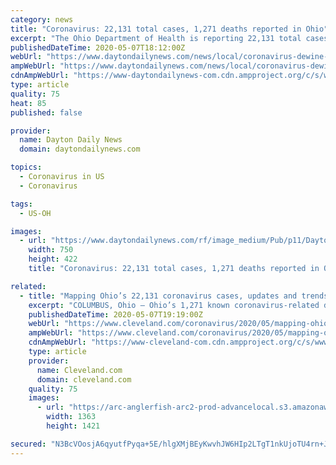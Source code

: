 ```yaml
---
category: news
title: "Coronavirus: 22,131 total cases, 1,271 deaths reported in Ohio"
excerpt: "The Ohio Department of Health is reporting 22,131 total cases and 1,271 deaths attributed to coronavirus. There are 21,132 confirmed cases and 1,153 deaths. The state is reporting 4,140 hospitalizations and 1,"
publishedDateTime: 2020-05-07T18:12:00Z
webUrl: "https://www.daytondailynews.com/news/local/coronavirus-dewine-give-update-pademinc-state-response-virus/j38rnhRf4t8nfOj48BjLGN/"
ampWebUrl: "https://www.daytondailynews.com/news/local/coronavirus-dewine-give-update-pademinc-state-response-virus/j38rnhRf4t8nfOj48BjLGN/amp.html"
cdnAmpWebUrl: "https://www-daytondailynews-com.cdn.ampproject.org/c/s/www.daytondailynews.com/news/local/coronavirus-dewine-give-update-pademinc-state-response-virus/j38rnhRf4t8nfOj48BjLGN/amp.html"
type: article
quality: 75
heat: 85
published: false

provider:
  name: Dayton Daily News
  domain: daytondailynews.com

topics:
  - Coronavirus in US
  - Coronavirus

tags:
  - US-OH

images:
  - url: "https://www.daytondailynews.com/rf/image_medium/Pub/p11/DaytonDailyNews/2020/05/07/Images/DeWine%20Masks.jpg"
    width: 750
    height: 422
    title: "Coronavirus: 22,131 total cases, 1,271 deaths reported in Ohio"

related:
  - title: "Mapping Ohio’s 22,131 coronavirus cases, updates and trends"
    excerpt: "COLUMBUS, Ohio – Ohio’s 1,271 known coronavirus-related deaths are spread across 64 of the state’s 88 counties, with total cases now reaching 22,131, the Ohio Department of Health reported Thursday. The death total increased 3."
    publishedDateTime: 2020-05-07T19:19:00Z
    webUrl: "https://www.cleveland.com/coronavirus/2020/05/mapping-ohios-22131-coronavirus-cases-updates-and-trends.html"
    ampWebUrl: "https://www.cleveland.com/coronavirus/2020/05/mapping-ohios-22131-coronavirus-cases-updates-and-trends.html?outputType=amp"
    cdnAmpWebUrl: "https://www-cleveland-com.cdn.ampproject.org/c/s/www.cleveland.com/coronavirus/2020/05/mapping-ohios-22131-coronavirus-cases-updates-and-trends.html?outputType=amp"
    type: article
    provider:
      name: Cleveland.com
      domain: cleveland.com
    quality: 75
    images:
      - url: "https://arc-anglerfish-arc2-prod-advancelocal.s3.amazonaws.com/public/A3RRNL4DMBAJTMUADG3U6IFWVM.png"
        width: 1363
        height: 1421

secured: "N3BcVOosjA6qyutfPyqa+5E/hlgXMjBEyKwvhJW6HIp2LTgT1nkUjoTU4rn+J+yj4eOhiJwekgiEN3Ubt5dccHfkRHErp+SOBqBkcFT6ggYfxBoJmKfM0auYGo6bdzCapLcQ1PDIych2taDurE1j5W/xIWMdm1Gi9sQNRltfHSgTDBJ7zDN9DuABBNTAilmBeyTjefbG9WksYMHtNPFDW2FSIFcKZ+XbbHLpOPVOxTC7iMb/1ydtmHIWAXuSa3m6++6dSiE66VxLtZ32SL39DJpj8TbqUDXPK46zu6LJRUWYgE1JlMUeDmml8HjJDfiB;jZ/qCEXE8lrW/X1NGY7WyA=="
---
```


